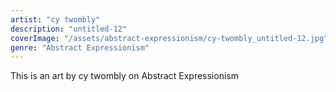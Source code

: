 ```yaml
---
artist: "cy twombly"
description: "untitled-12"
coverImage: "/assets/abstract-expressionism/cy-twombly_untitled-12.jpg"
genre: "Abstract Expressionism"
---
```

This is an art by cy twombly on Abstract Expressionism

